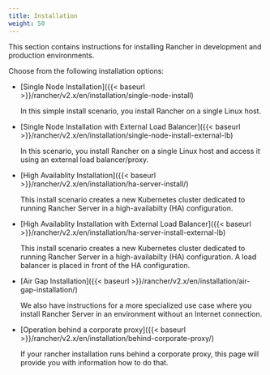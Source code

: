 ```yaml
---
title: Installation
weight: 50
---
```

This section contains instructions for installing Rancher in development and production environments.

Choose from the following installation options:

- [Single Node Installation]({{< baseurl >}}/rancher/v2.x/en/installation/single-node-install)

	In this simple install scenario, you install Rancher on a single Linux host.

- [Single Node Installation with External Load Balancer]({{< baseurl >}}/rancher/v2.x/en/installation/single-node-install-external-lb)

	In this scenario, you install Rancher on a single Linux host and access it using an external load balancer/proxy.

-  [High Availablity Installation]({{< baseurl >}}/rancher/v2.x/en/installation/ha-server-install/)

 	This install scenario creates a new Kubernetes cluster dedicated to running Rancher Server in a high-availabilty (HA) configuration.

-  [High Availablity Installation with External Load Balancer]({{< baseurl >}}/rancher/v2.x/en/installation/ha-server-install-external-lb)

 	This install scenario creates a new Kubernetes cluster dedicated to running Rancher Server in a high-availabilty (HA) configuration. A load balancer is placed in front of the HA configuration.

-  [Air Gap Installation]({{< baseurl >}}/rancher/v2.x/en/installation/air-gap-installation/)

 	We also have instructions for a more specialized use case where you install Rancher Server in an environment without an Internet connection.

-  [Operation behind a corporate proxy]({{< baseurl >}}/rancher/v2.x/en/installation/behind-corporate-proxy/)

    If your rancher installation runs behind a corporate proxy, this page will provide you with information how to do that.